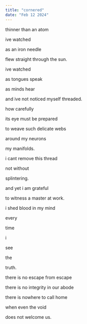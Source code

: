 ```yaml
---
title: "cornered"
date: "Feb 12 2024"
---
```

thinner than an atom

ive watched

as an iron needle

flew straight through the sun.

ive watched

as tongues speak

as minds hear

and ive not noticed myself threaded.

how carefully

its eye must be prepared

to weave such delicate webs

around my neurons

my manifolds.

i cant remove this thread

not without 

splintering.

and yet i am grateful 

to witness a master at work.

i shed blood in my mind

every

time

i

see

the

truth.

there is no escape from escape

there is no integrity in our abode

there is nowhere to call home

when even the void

does not welcome us.
